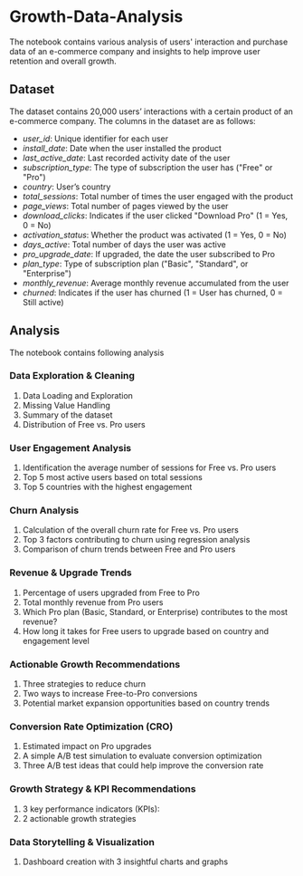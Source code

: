 # Growth-Data-Analysis

The notebook contains various analysis of users' interaction and purchase data of an e-commerce company and insights to help improve user retention and overall growth.

## Dataset
The dataset contains 20,000 users’ interactions with a certain product of an e-commerce company. The columns in the dataset are as follows:
- *user_id*: Unique identifier for each user
- *install_date*: Date when the user installed the product
- *last_active_date*: Last recorded activity date of the user
- *subscription_type*: The type of subscription the user has ("Free" or "Pro")
- *country*: User’s country
- *total_sessions*: Total number of times the user engaged with the product
- *page_views*: Total number of pages viewed by the user
- *download_clicks*: Indicates if the user clicked "Download Pro" (1 = Yes, 0 = No)
- *activation_status*: Whether the product was activated (1 = Yes, 0 = No)
- *days_active*: Total number of days the user was active
- *pro_upgrade_date*: If upgraded, the date the user subscribed to Pro
- *plan_type*: Type of subscription plan ("Basic", "Standard", or "Enterprise")
- *monthly_revenue*: Average monthly revenue accumulated from the user
- *churned*: Indicates if the user has churned (1 = User has churned, 0 = Still active)

## Analysis
The notebook contains following analysis

### Data Exploration & Cleaning
1. Data Loading and Exploration
2. Missing Value Handling
3. Summary of the dataset
4. Distribution of Free vs. Pro users

### User Engagement Analysis
1. Identification the average number of sessions for Free vs. Pro users
2. Top 5 most active users based on total sessions
3. Top 5 countries with the highest engagement

### Churn Analysis
1. Calculation of the overall churn rate for Free vs. Pro users
2. Top 3 factors contributing to churn using regression analysis
3. Comparison of churn trends between Free and Pro users

### Revenue & Upgrade Trends
1. Percentage of users upgraded from Free to Pro
2. Total monthly revenue from Pro users
3. Which Pro plan (Basic, Standard, or Enterprise) contributes to the most revenue?
4. How long it takes for Free users to upgrade based on country and engagement level

### Actionable Growth Recommendations
1. Three strategies to reduce churn
2. Two ways to increase Free-to-Pro conversions
3. Potential market expansion opportunities based on country trends

### Conversion Rate Optimization (CRO)
1. Estimated impact on Pro upgrades
2. A simple A/B test simulation to evaluate conversion optimization
3. Three A/B test ideas that could help improve the conversion rate

### Growth Strategy & KPI Recommendations
1. 3 key performance indicators (KPIs):
2. 2 actionable growth strategies

### Data Storytelling & Visualization
1. Dashboard creation with 3 insightful charts and graphs